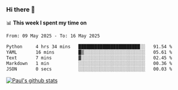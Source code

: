 ### Hi there 👋

📊 **This week I spent my time on**
<!--START_SECTION:waka-->

```txt
From: 09 May 2025 - To: 16 May 2025

Python     4 hrs 34 mins   ███████████████████████░░   91.54 %
YAML       16 mins         █▒░░░░░░░░░░░░░░░░░░░░░░░   05.61 %
Text       7 mins          ▓░░░░░░░░░░░░░░░░░░░░░░░░   02.45 %
Markdown   1 min           ░░░░░░░░░░░░░░░░░░░░░░░░░   00.36 %
JSON       0 secs          ░░░░░░░░░░░░░░░░░░░░░░░░░   00.03 %
```

<!--END_SECTION:waka-->


[![Paul's github stats](https://github-readme-stats.vercel.app/api?username=mickeyouyou&theme=dracula&show_icons=true)](https://github.com/anuraghazra/github-readme-stats)
